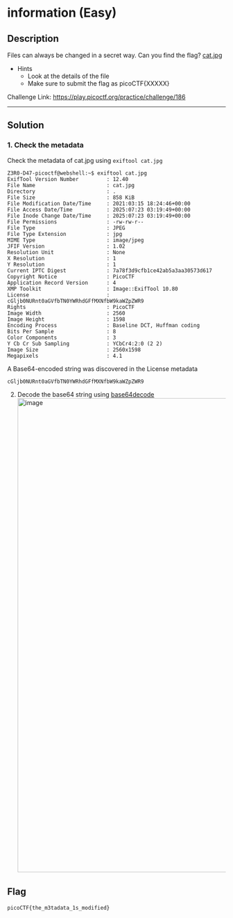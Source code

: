 # information (Easy)

## Description
Files can always be changed in a secret way. Can you find the flag? [cat.jpg](https://mercury.picoctf.net/static/b4d62f6e431dc8e563309ea8c33a06b3/cat.jpg)

- Hints
  - Look at the details of the file
  - Make sure to submit the flag as picoCTF{XXXXX}

Challenge Link: https://play.picoctf.org/practice/challenge/186

---

## Solution
### 1. Check the metadata 
Check the metadata of cat.jpg using `exiftool cat.jpg`

```
Z3R0-D47-picoctf@webshell:~$ exiftool cat.jpg
ExifTool Version Number         : 12.40
File Name                       : cat.jpg
Directory                       : .
File Size                       : 858 KiB
File Modification Date/Time     : 2021:03:15 18:24:46+00:00
File Access Date/Time           : 2025:07:23 03:19:49+00:00
File Inode Change Date/Time     : 2025:07:23 03:19:49+00:00
File Permissions                : -rw-rw-r--
File Type                       : JPEG
File Type Extension             : jpg
MIME Type                       : image/jpeg
JFIF Version                    : 1.02
Resolution Unit                 : None
X Resolution                    : 1
Y Resolution                    : 1
Current IPTC Digest             : 7a78f3d9cfb1ce42ab5a3aa30573d617
Copyright Notice                : PicoCTF
Application Record Version      : 4
XMP Toolkit                     : Image::ExifTool 10.80
License                         : cGljb0NURnt0aGVfbTN0YWRhdGFfMXNfbW9kaWZpZWR9
Rights                          : PicoCTF
Image Width                     : 2560
Image Height                    : 1598
Encoding Process                : Baseline DCT, Huffman coding
Bits Per Sample                 : 8
Color Components                : 3
Y Cb Cr Sub Sampling            : YCbCr4:2:0 (2 2)
Image Size                      : 2560x1598
Megapixels                      : 4.1
```

A Base64-encoded string was discovered in the License metadata
```
cGljb0NURnt0aGVfbTN0YWRhdGFfMXNfbW9kaWZpZWR9
```

2. Decode the base64 string using [base64decode](https://www.base64decode.org/)
   <img width="1546" height="1090" alt="image" src="https://github.com/user-attachments/assets/1e7fcf2c-bbf1-41bd-a0a6-514a2672ae26" />

## Flag
```bash
picoCTF{the_m3tadata_1s_modified}
```
